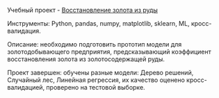 Учебный проект - [Восстановление золота из руды](https://github.com/alexsurina/study-project-gold/blob/main/gold_recovery.ipynb)

Инструменты: Python, pandas, numpy, matplotlib, sklearn, ML, кросс-валидация.  

Описание: необходимо подготовить прототип модели для золотодобывающего предприятия, предсказывающий коэффициент восстановления золота из золотосодержащей руды. 

Проект завершен: обучены разные модели: Дерево решений, Случайный лес, Линейная регрессия, их качество оценено кросс-валидацией, проверено на тестовой выборке. 
